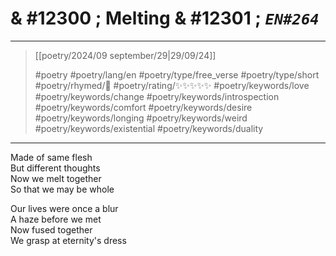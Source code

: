 # & #12300 ; Melting & #12301 ; *`EN#264`*

---

> [[poetry/2024/09 september/29|29/09/24]]
> 
> #poetry 
> #poetry/lang/en 
> #poetry/type/free_verse #poetry/type/short 
> #poetry/rhymed/🔴 
> #poetry/rating/✨✨✨✨✨ 
> #poetry/keywords/love #poetry/keywords/change #poetry/keywords/introspection #poetry/keywords/comfort #poetry/keywords/desire #poetry/keywords/longing #poetry/keywords/weird #poetry/keywords/existential #poetry/keywords/duality 

---

Made of same flesh  
But different thoughts  
Now we melt together  
So that we may be whole  
  
Our lives were once a blur  
A haze before we met  
Now fused together  
We grasp at eternity's dress